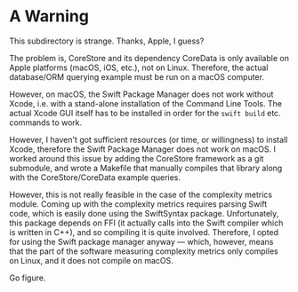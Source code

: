 # A Warning

This subdirectory is strange. Thanks, Apple, I guess?

The problem is, CoreStore and its dependency CoreData is only available
on Apple platforms (macOS, iOS, etc.), not on Linux. Therefore, the
actual database/ORM querying example must be run on a macOS computer.

However, on macOS, the Swift Package Manager does not work without Xcode,
i.e. with a stand-alone installation of the Command Line Tools. The actual
Xcode GUI itself has to be installed in order for the `swift build` etc.
commands to work.

However, I haven't got sufficient resources (or time, or willingness) to
install Xcode, therefore the Swift Package Manager does not work on macOS.
I worked around this issue by adding the CoreStore framework as a git
submodule, and wrote a Makefile that manually compiles that library along
with the CoreStore/CoreData example queries.

However, this is not really feasible in the case of the complexity metrics
module. Coming up with the complexity metrics requires parsing Swift code,
which is easily done using the SwiftSyntax package. Unfortunately, this
package depends on FFI (it actually calls into the Swift compiler which is
written in C++), and so compiling it is quite involved. Therefore, I opted
for using the Swift package manager anyway — which, however, means that the
part of the software measuring complexity metrics only compiles on Linux,
and it does not compile on macOS.

Go figure.

